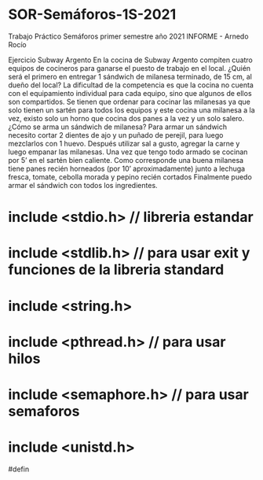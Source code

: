 # SOR-Semáforos-1S-2021
Trabajo Práctico Semáforos primer semestre año 2021
INFORME - Arnedo Rocío 

Ejercicio Subway Argento
En la cocina de Subway Argento compiten cuatro equipos de cocineros para ganarse el puesto de trabajo en el local. ¿Quién será el primero en entregar 1 sándwich de milanesa terminado, de 15 cm, al dueño del local?
La dificultad de la competencia es que la cocina no cuenta con el equipamiento individual para cada equipo, sino que algunos de ellos son compartidos. Se tienen que ordenar para cocinar las milanesas ya que solo tienen un sartén para todos los equipos y este cocina una milanesa a la vez, existo solo un horno que cocina dos panes a la vez y un solo salero. ¿Cómo se arma un sándwich de milanesa?
Para armar un sándwich necesito cortar 2 dientes de ajo y un puñado de perejil, para luego mezclarlos con 1 huevo. Después utilizar sal a gusto, agregar la carne y luego empanar las milanesas. Una vez que tengo todo armado se cocinan por 5’ en el sartén bien caliente. Como corresponde una buena milanesa tiene panes recién horneados (por 10’ aproximadamente) junto a lechuga fresca, tomate, cebolla morada y pepino recién cortados Finalmente puedo armar el sándwich con todos los ingredientes.

# include  <stdio.h>       // libreria estandar
# include  <stdlib.h>      // para usar exit y funciones de la libreria standard
# include  <string.h>
# include  <pthread.h>     // para usar hilos
# include  <semaphore.h>   // para usar semaforos
# include  <unistd.h>

#defin






